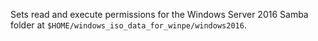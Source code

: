 Sets read and execute permissions for the Windows Server 2016 Samba folder at `$HOME/windows_iso_data_for_winpe/windows2016`. 